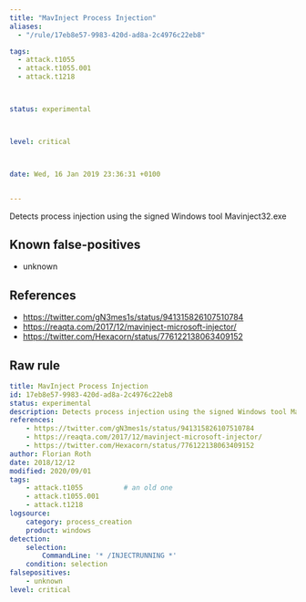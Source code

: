```yaml
---
title: "MavInject Process Injection"
aliases:
  - "/rule/17eb8e57-9983-420d-ad8a-2c4976c22eb8"

tags:
  - attack.t1055
  - attack.t1055.001
  - attack.t1218



status: experimental



level: critical



date: Wed, 16 Jan 2019 23:36:31 +0100


---
```


Detects process injection using the signed Windows tool Mavinject32.exe

<!--more-->


## Known false-positives

* unknown



## References

* https://twitter.com/gN3mes1s/status/941315826107510784
* https://reaqta.com/2017/12/mavinject-microsoft-injector/
* https://twitter.com/Hexacorn/status/776122138063409152


## Raw rule
```yaml
title: MavInject Process Injection
id: 17eb8e57-9983-420d-ad8a-2c4976c22eb8
status: experimental
description: Detects process injection using the signed Windows tool Mavinject32.exe
references:
    - https://twitter.com/gN3mes1s/status/941315826107510784
    - https://reaqta.com/2017/12/mavinject-microsoft-injector/
    - https://twitter.com/Hexacorn/status/776122138063409152
author: Florian Roth
date: 2018/12/12
modified: 2020/09/01
tags:
    - attack.t1055          # an old one
    - attack.t1055.001
    - attack.t1218
logsource:
    category: process_creation
    product: windows
detection:
    selection:
        CommandLine: '* /INJECTRUNNING *'
    condition: selection
falsepositives:
    - unknown
level: critical

```
